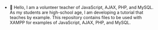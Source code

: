- 👋 Hello, I am a volunteer teacher of JavaScript, AJAX, PHP, and MySQL.  As my students are high-school age, I am developing a tutorial that teaches by example.  This repository contains files to be used with XAMPP for examples of JavaScript, AJAX, PHP, and MySQL.

<!---
mgoto2022/mgoto2022 is a ✨ special ✨ repository because its `README.md` (this file) appears on your GitHub profile.
You can click the Preview link to take a look at your changes.
--->
